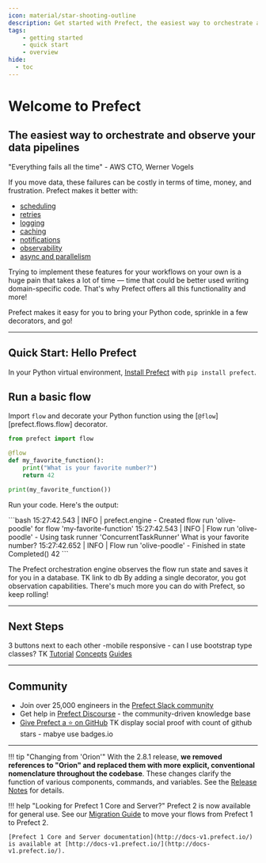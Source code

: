 ```yaml
---
icon: material/star-shooting-outline
description: Get started with Prefect, the easiest way to orchestrate and observe your data pipelines
tags:
    - getting started
    - quick start
    - overview
hide:
  - toc
---
```


# Welcome to Prefect

## The easiest way to orchestrate and observe your data pipelines

"Everything fails all the time" - AWS CTO, Werner Vogels 

If you move data, these failures can be costly in terms of time, money, and frustration. Prefect makes it better with:

- [scheduling](/concepts/schedules/)
- [retries](/concepts/tasks/#task-arguments)
- [logging](/concepts/logs/)
- [caching](/concepts/tasks/#caching)
- [notifications](/ui/notifications/)
- [observability](/ui/overview/)
- [async and parallelism]()

Trying to implement these features for your workflows on your own is a huge pain that takes a lot of time &mdash; time that could be better used writing domain-specific code. That's why Prefect offers all this functionality and more! 

Prefect makes it easy for you to bring your Python code, sprinkle in a few decorators, and go!

---

## Quick Start: Hello Prefect

In your Python virtual environment, [Install Prefect](/getting-started/installation/) with `pip install prefect`. 

## Run a basic flow

Import `flow` and decorate your Python function using the [`@flow`][prefect.flows.flow] decorator.

```python
from prefect import flow

@flow
def my_favorite_function():
    print("What is your favorite number?")
    return 42

print(my_favorite_function())
```

Run your code. Here's the output:


<div class="terminal">
```bash
15:27:42.543 | INFO    | prefect.engine - Created flow run 'olive-poodle' for flow 'my-favorite-function'
15:27:42.543 | INFO    | Flow run 'olive-poodle' - Using task runner 'ConcurrentTaskRunner'
What is your favorite number?
15:27:42.652 | INFO    | Flow run 'olive-poodle' - Finished in state Completed()
42
```
</div>

The Prefect orchestration engine observes the flow run state and saves it for you in a database. TK link to db By adding a single decorator, you got observation capabilities. There's much more you can do with Prefect, so keep rolling!

---

## Next Steps

3 buttons next to each other -mobile responsive - can I use bootstrap type classes? TK
[Tutorial](/tutorial/index/)    [Concepts](/concepts/index/)  [Guides](guides/index/)

---

## Community

- Join over 25,000 engineers in the [Prefect Slack community](https://prefect.io/slack)
- Get help in [Prefect Discourse](https://discourse.prefect.io/) - the community-driven knowledge base
- [Give Prefect a ⭐️ on GitHub](https://github.com/PrefectHQ/prefect) TK display social proof with count of github stars - mabye use badges.io

---


!!! tip "Changing from 'Orion'"
    With the 2.8.1 release, **we removed references to "Orion" and replaced them with more explicit, conventional nomenclature throughout the codebase**. These changes clarify the function of various components, commands, and variables. See the [Release Notes](https://github.com/PrefectHQ/prefect/blob/main/RELEASE-NOTES.md#release-281) for details.

!!! help "Looking for Prefect 1 Core and Server?"
    Prefect 2 is now available for general use. See our [Migration Guide](guides/migration-guide/) to move your flows from Prefect 1 to Prefect 2.

    [Prefect 1 Core and Server documentation](http://docs-v1.prefect.io/) is available at [http://docs-v1.prefect.io/](http://docs-v1.prefect.io/).